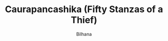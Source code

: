 ---
title: "Caurapancashika (Fifty Stanzas of a Thief)"
author: ["Bilhana"]
year: 1070
language: ["Sanskrit", "English"]
genre: ["Poetry", "Classical Literature", "Erotic Literature"]
description: "Bilhana's Caurapancashika (Fifty Stanzas of a Thief) represents Sanskrit erotic poetry's most passionate and autobiographical achievement, ranking alongside Jayadeva's Gita Govinda for shringara rasa intensity. This sequence of fifty verses in vasantatilaka meter narrates the poet's forbidden love affair with a Kashmiri princess, allegedly composed while awaiting execution for this transgression. Each verse begins 'adyapi' (even today) or similar temporal markers, recalling specific intimate moments with poignant immediacy: dawn partings, secret meetings, stolen embraces, and the beloved's physical beauty described through conventional yet intensely felt imagery. The legendary backstory—that King Madanapala pardoned Bilhana after hearing these verses, recognizing genuine passion's nobility—underscores the work's emotional authenticity transcending courtly convention. Composed in 11th-century Kashmir during its literary golden age, the Caurapancashika established a distinctive voice within Sanskrit erotic tradition: confessional rather than didactic, passionate rather than playful, valuing emotional truth over mythological framing."
collections: ['classical-literature', 'poetry-collection', 'classical-literature', 'classical-literature']
sources:
  - name: "Internet Archive (With commentary)"
    url: "https://archive.org/details/chaurapanchasika00shiv"
    type: "other"
  - name: "Internet Archive (Alternative edition)"
    url: "https://archive.org/details/dli.ernet.247104"
    type: "other"
references:
  - name: "Wikipedia: Bilhana"
    url: "https://en.wikipedia.org/wiki/Bilhana"
    type: "wikipedia"
  - name: "Wikipedia: Caurapancashika"
    url: "https://en.wikipedia.org/wiki/Caurapancashika"
    type: "wikipedia"
  - name: "Wikipedia: Sanskrit poetry"
    url: "https://en.wikipedia.org/wiki/Sanskrit_poetry"
    type: "wikipedia"
  - name: "Wikipedia: Shringara"
    url: "https://en.wikipedia.org/wiki/Shringara"
    type: "wikipedia"
  - name: "Wikipedia: Erotic literature"
    url: "https://en.wikipedia.org/wiki/Erotic_literature"
    type: "wikipedia"
  - name: "Open Library: Caurapancashika (Fifty Stanzas of"
    url: "https://openlibrary.org/search?q=Caurapancashika+Fifty+Stanzas+of+a+Thief+Bilhana"
    type: "other"
featured: false
publishDate: 2025-10-30
tags: ['classical-literature', 'poetry-collection']
---